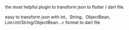 the most helpful plugin to transform json to flutter / dart file.

easy to transform json with int、String、ObjectBean、List<int/String/ObjectBean...> format to dart file
